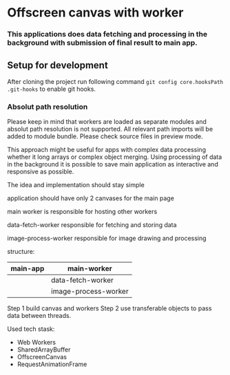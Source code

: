 # Offscreen canvas with worker

### This applications does data fetching and processing in the background with submission of final result to main app.

## Setup for development

After cloning the project run following command `git config core.hooksPath .git-hooks` to enable git hooks.


### Absolut path resolution

Please keep in mind that workers are loaded as separate modules and absolut path resolution is not supported.
All relevant path imports will be added to module bundle. 
Please check source files in preview mode.

This approach might be useful for apps with complex data processing whether it long arrays or complex object merging.
Using processing of data in the background it is possible to save main application as interactive and responsive as possible.

The idea and implementation should stay simple

application should have only 2 canvases for the main page

main worker is responsible for hosting other workers

data-fetch-worker responsible for fetching and storing data

image-process-worker responsible for image drawing and processing

structure:

| main-app  | main-worker          |
|-----------|----------------------|
|           | data-fetch-worker    |
|           | image-process-worker |


Step 1 build canvas and workers 
Step 2 use transferable objects to pass data between threads.

Used tech stask:
- Web Workers
- SharedArrayBuffer
- OffscreenCanvas
- RequestAnimationFrame
